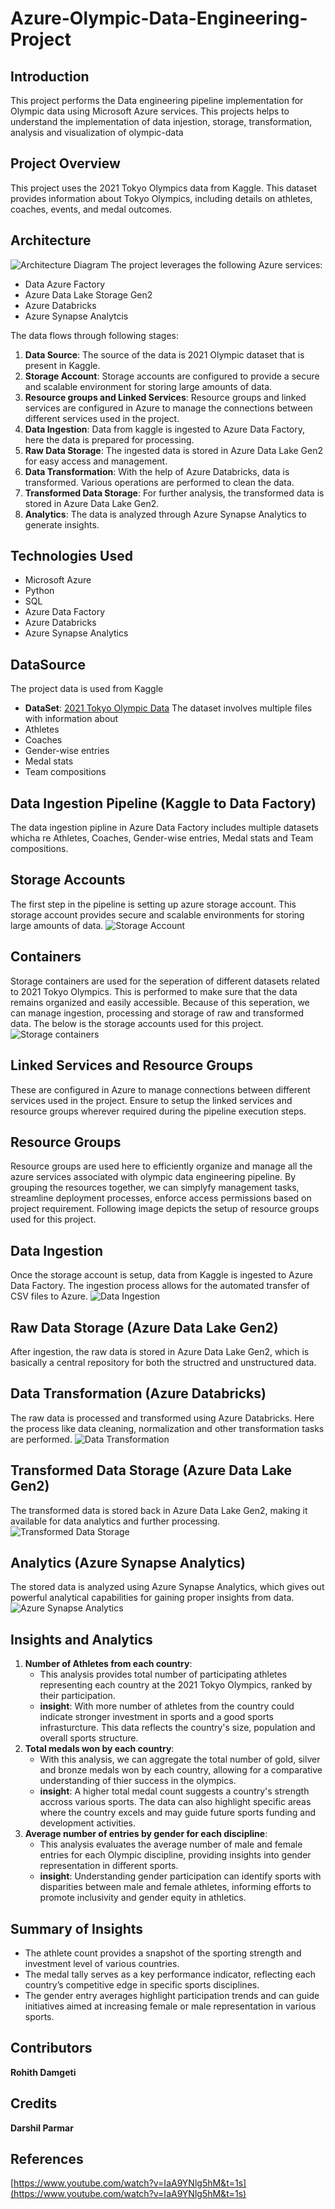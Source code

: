 # Azure-Olympic-Data-Engineering-Project

## Introduction
This project performs the Data engineering pipeline implementation for Olympic data using Microsoft Azure services. This projects helps to understand the implementation of data injestion, storage, transformation, analysis and visualization of olympic-data

## Project Overview
This project uses the 2021 Tokyo Olympics data from Kaggle. This dataset provides information about Tokyo Olympics, including details on athletes, coaches, events, and medal outcomes.

## Architecture
![Architecture Diagram](https://github.com/flynnRider046/Azure-Olympic-Data-Engineering/blob/edb5d63ba24c032ddc57b155c58503190880de76/Images/Architecture%20diagram.png)
The project leverages the following Azure services:
* Data Azure Factory
* Azure Data Lake Storage Gen2
* Azure Databricks
* Azure Synapse Analytcis

The data flows through following stages:
1. <strong>Data Source</strong>: The source of the data is 2021 Olympic dataset that is present in Kaggle.
2. <strong>Storage Account</strong>: Storage accounts are configured to provide a secure and scalable environment for storing large amounts of data.
3. <strong>Resource groups and Linked Services</strong>: Resource groups and linked services are configured in Azure to manage the connections between different services used in the project.
4. <strong>Data Ingestion</strong>: Data from kaggle is ingested to Azure Data Factory, here the data is prepared for processing.
5. <strong>Raw Data Storage</strong>: The ingested data is stored in Azure Data Lake Gen2 for easy access and management.
6. <strong>Data Transformation</strong>: With the help of Azure Databricks, data is transformed. Various operations are performed to clean the data.
7. <strong>Transformed Data Storage</strong>: For further analysis, the transformed data is stored in Azure Data Lake Gen2.
8. <strong>Analytics</strong>: The data is analyzed through Azure Synapse Analytics to generate insights.

## Technologies Used
* Microsoft Azure
* Python
* SQL
* Azure Data Factory
* Azure Databricks
* Azure Synapse Analytics

## DataSource
The project data is used from Kaggle
* <strong>DataSet</strong>: [2021 Tokyo Olympic Data](https://www.kaggle.com/datasets/arjunprasadsarkhel/2021-olympics-in-tokyo)
The dataset involves multiple files with information about
* Athletes
* Coaches
* Gender-wise entries
* Medal stats
* Team compositions

## Data Ingestion Pipeline (Kaggle to Data Factory)
The data ingestion pipline in Azure Data Factory includes multiple datasets whicha re Athletes, Coaches, Gender-wise entries, Medal stats and Team compositions.

## Storage Accounts
The first step in the pipeline is setting up azure storage account. This storage account provides secure and scalable environments for storing large amounts of data.
![Storage Account](https://github.com/flynnRider046/Azure-Olympic-Data-Engineering/blob/7720ec3e6b361b591d3f506b7ee9a06d02c70c20/Images/Storage%20Account.png)

## Containers
Storage containers are used for the seperation of different datasets related to 2021 Tokyo Olympics. This is performed to make sure that the data remains organized and easily accessible. Because of this seperation, we can manage ingestion, processing and storage of raw and transformed data. 
The below is the storage accounts used for this project.
![Storage containers](https://github.com/flynnRider046/Azure-Olympic-Data-Engineering/blob/6eb45afbc7b2c222caf81e94a030dbf4aff3d27c/Images/Storage%20Containers.png)

## Linked Services and Resource Groups
These are configured in Azure to manage connections between different services used in the project. Ensure to setup the linked services and resource groups wherever required during the pipeline execution steps.

## Resource Groups
Resource groups are used here to efficiently organize and manage all the azure services associated with olympic data engineering pipeline. By grouping the resources together, we can simplyfy management tasks, streamline deployment processes, enforce access permissions based on project requirement. 
Following image depicts the setup of resource groups used for this project.

## Data Ingestion
Once the storage account is setup, data from Kaggle is ingested to Azure Data Factory. The ingestion process allows for the automated transfer of CSV files to Azure.
![Data Ingestion](https://github.com/flynnRider046/Azure-Olympic-Data-Engineering/blob/d9c140371aba22e180a028531fc54853e13d3ff4/Images/Data%20Ingestion.png)

## Raw Data Storage (Azure Data Lake Gen2)
After ingestion, the raw data is stored in Azure Data Lake Gen2, which is basically a central repository for both the structred and unstructured data. 

## Data Transformation (Azure Databricks)
The raw data is processed and transformed using Azure Databricks. Here the process like data cleaning, normalization and other transformation tasks are performed. 
![Data Transformation](https://github.com/flynnRider046/Azure-Olympic-Data-Engineering/blob/d9c140371aba22e180a028531fc54853e13d3ff4/Images/Data%20Transformation.png)

## Transformed Data Storage (Azure Data Lake Gen2)
The transformed data is stored back in Azure Data Lake Gen2, making it available for data analytics and further processing.
![Transformed Data Storage](https://github.com/flynnRider046/Azure-Olympic-Data-Engineering/blob/d9c140371aba22e180a028531fc54853e13d3ff4/Images/Transformed%20data%20storage.png)

## Analytics (Azure Synapse Analytics)
The stored data is analyzed using Azure Synapse Analytics, which gives out powerful analytical capabilities for gaining proper insights from data.
![Azure Synapse Analytics](https://github.com/flynnRider046/Azure-Olympic-Data-Engineering/blob/d9c140371aba22e180a028531fc54853e13d3ff4/Images/Azure%20Synapse%20Analytics.png)

## Insights and Analytics
1. <strong>Number of Athletes from each country</strong>:
   * This analysis provides total number of participating athletes representing each country at the 2021 Tokyo Olympics, ranked by their participation.
   * <strong>insight</strong>: With more number of athletes from the country could indicate stronger investment in sports and a good sports infrasturcture. This data reflects the country's size, population and overall sports structure.
2. <strong>Total medals won by each country</strong>:
   * With this analysis, we can aggregate the total number of gold, silver and bronze medals won by each country, allowing for a comparative understanding of thier success in the olympics.
   * <strong>insight</strong>: A higher total medal count suggests a country's strength accross various sports. The data can also highlight specific areas where the country excels and may guide future sports funding and development activities.
3. <strong>Average number of entries by gender for each discipline</strong>:
   * This analysis evaluates the average number of male and female entries for each Olympic discipline, providing insights into gender representation in different sports.
   * <strong>insight</strong>: Understanding gender participation can identify sports with disparities between male and female athletes, informing efforts to promote inclusivity and gender equity in athletics.

## Summary of Insights
* The athlete count provides a snapshot of the sporting strength and investment level of various countries.
* The medal tally serves as a key performance indicator, reflecting each country’s competitive edge in specific sports disciplines.
* The gender entry averages highlight participation trends and can guide initiatives aimed at increasing female or male representation in various sports.

## Contributors
<strong>Rohith Damgeti</strong>

## Credits
<strong>Darshil Parmar</strong>

## References
[https://www.youtube.com/watch?v=IaA9YNlg5hM&t=1s](https://www.youtube.com/watch?v=IaA9YNlg5hM&t=1s)






